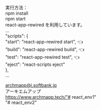 
実行方法：  
  npm install  
  npm start  
    react-app-rewired を利用しています。  
    ...  
    "scripts": {  
      "start": "react-app-rewired start", 👈  
      "build": "react-app-rewired build", 👈  
      "test": "react-app-rewired test", 👈  
      "eject": "react-scripts eject"  
    },  
    ...  
  
  
archmapp@i.softbank.jp  
アーキエムアップ  
https://www.archmapp.tech/"# react_env1"  
"# react_env2" 
